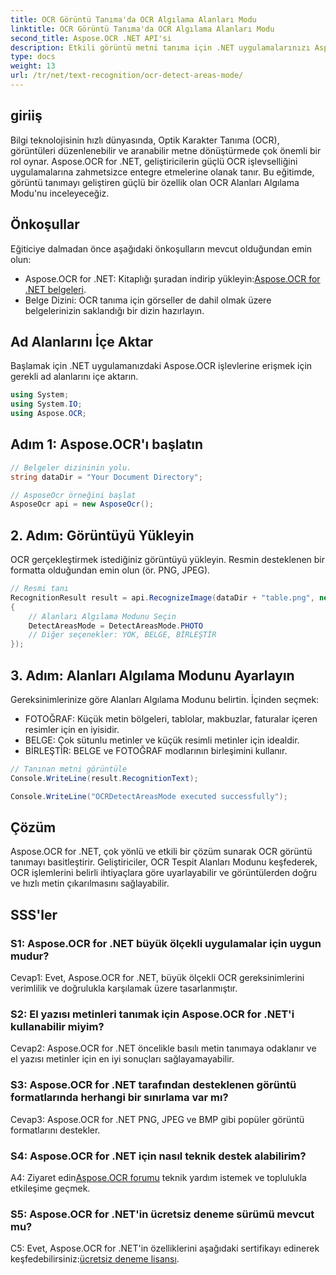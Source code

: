 ```yaml
---
title: OCR Görüntü Tanıma'da OCR Algılama Alanları Modu
linktitle: OCR Görüntü Tanıma'da OCR Algılama Alanları Modu
second_title: Aspose.OCR .NET API'si
description: Etkili görüntü metni tanıma için .NET uygulamalarınızı Aspose.OCR ile geliştirin. Kesin sonuçlar için OCR Tespit Alanları Modunu keşfedin.
type: docs
weight: 13
url: /tr/net/text-recognition/ocr-detect-areas-mode/
---
```

## giriiş

Bilgi teknolojisinin hızlı dünyasında, Optik Karakter Tanıma (OCR), görüntüleri düzenlenebilir ve aranabilir metne dönüştürmede çok önemli bir rol oynar. Aspose.OCR for .NET, geliştiricilerin güçlü OCR işlevselliğini uygulamalarına zahmetsizce entegre etmelerine olanak tanır. Bu eğitimde, görüntü tanımayı geliştiren güçlü bir özellik olan OCR Alanları Algılama Modu'nu inceleyeceğiz.

## Önkoşullar

Eğiticiye dalmadan önce aşağıdaki önkoşulların mevcut olduğundan emin olun:

-  Aspose.OCR for .NET: Kitaplığı şuradan indirip yükleyin:[Aspose.OCR for .NET belgeleri](https://reference.aspose.com/ocr/net/).
- Belge Dizini: OCR tanıma için görseller de dahil olmak üzere belgelerinizin saklandığı bir dizin hazırlayın.

## Ad Alanlarını İçe Aktar

Başlamak için .NET uygulamanızdaki Aspose.OCR işlevlerine erişmek için gerekli ad alanlarını içe aktarın.

```csharp
using System;
using System.IO;
using Aspose.OCR;
```

## Adım 1: Aspose.OCR'ı başlatın

```csharp
// Belgeler dizininin yolu.
string dataDir = "Your Document Directory";

// AsposeOcr örneğini başlat
AsposeOcr api = new AsposeOcr();
```

## 2. Adım: Görüntüyü Yükleyin

OCR gerçekleştirmek istediğiniz görüntüyü yükleyin. Resmin desteklenen bir formatta olduğundan emin olun (ör. PNG, JPEG).

```csharp
// Resmi tanı
RecognitionResult result = api.RecognizeImage(dataDir + "table.png", new RecognitionSettings
{
    // Alanları Algılama Modunu Seçin
    DetectAreasMode = DetectAreasMode.PHOTO
    // Diğer seçenekler: YOK, BELGE, BİRLEŞTİR
});
```

## 3. Adım: Alanları Algılama Modunu Ayarlayın

Gereksinimlerinize göre Alanları Algılama Modunu belirtin. İçinden seçmek:
- FOTOĞRAF: Küçük metin bölgeleri, tablolar, makbuzlar, faturalar içeren resimler için en iyisidir.
- BELGE: Çok sütunlu metinler ve küçük resimli metinler için idealdir.
- BİRLEŞTİR: BELGE ve FOTOĞRAF modlarının birleşimini kullanır.

```csharp
// Tanınan metni görüntüle
Console.WriteLine(result.RecognitionText);

Console.WriteLine("OCRDetectAreasMode executed successfully");
```

## Çözüm

Aspose.OCR for .NET, çok yönlü ve etkili bir çözüm sunarak OCR görüntü tanımayı basitleştirir. Geliştiriciler, OCR Tespit Alanları Modunu keşfederek, OCR işlemlerini belirli ihtiyaçlara göre uyarlayabilir ve görüntülerden doğru ve hızlı metin çıkarılmasını sağlayabilir.

## SSS'ler

### S1: Aspose.OCR for .NET büyük ölçekli uygulamalar için uygun mudur?

Cevap1: Evet, Aspose.OCR for .NET, büyük ölçekli OCR gereksinimlerini verimlilik ve doğrulukla karşılamak üzere tasarlanmıştır.

### S2: El yazısı metinleri tanımak için Aspose.OCR for .NET'i kullanabilir miyim?

Cevap2: Aspose.OCR for .NET öncelikle basılı metin tanımaya odaklanır ve el yazısı metinler için en iyi sonuçları sağlayamayabilir.

### S3: Aspose.OCR for .NET tarafından desteklenen görüntü formatlarında herhangi bir sınırlama var mı?

Cevap3: Aspose.OCR for .NET PNG, JPEG ve BMP gibi popüler görüntü formatlarını destekler.

### S4: Aspose.OCR for .NET için nasıl teknik destek alabilirim?

 A4: Ziyaret edin[Aspose.OCR forumu](https://forum.aspose.com/c/ocr/16) teknik yardım istemek ve toplulukla etkileşime geçmek.

### S5: Aspose.OCR for .NET'in ücretsiz deneme sürümü mevcut mu?

 C5: Evet, Aspose.OCR for .NET'in özelliklerini aşağıdaki sertifikayı edinerek keşfedebilirsiniz:[ücretsiz deneme lisansı](https://releases.aspose.com/).